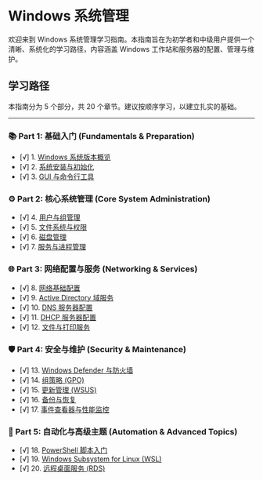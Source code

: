# Windows 系统管理

欢迎来到 Windows 系统管理学习指南。本指南旨在为初学者和中级用户提供一个清晰、系统化的学习路径，内容涵盖 Windows 工作站和服务器的配置、管理与维护。

## 学习路径

本指南分为 5 个部分，共 20 个章节。建议按顺序学习，以建立扎实的基础。

---

### 📚 Part 1: 基础入门 (Fundamentals & Preparation)

- [√] 1. [Windows 系统版本概览](introduction.md)
- [√] 2. [系统安装与初始化](installation.md)
- [√] 3. [GUI 与命令行工具](gui-and-cli.md)

### ⚙️ Part 2: 核心系统管理 (Core System Administration)

- [√] 4. [用户与组管理](user-management.md)
- [√] 5. [文件系统与权限](file-system-permissions.md)
- [√] 6. [磁盘管理](disk-management.md)
- [√] 7. [服务与进程管理](services-processes.md)

### 🌐 Part 3: 网络配置与服务 (Networking & Services)

- [√] 8. [网络基础配置](networking-basics.md)
- [√] 9. [Active Directory 域服务](active-directory.md)
- [√] 10. [DNS 服务器配置](dns-server.md)
- [√] 11. [DHCP 服务器配置](dhcp-server.md)
- [√] 12. [文件与打印服务](file-print-services.md)

### 🛡️ Part 4: 安全与维护 (Security & Maintenance)

- [√] 13. [Windows Defender 与防火墙](./defender-firewall.md)
- [√] 14. [组策略 (GPO)](./group-policy.md)
- [√] 15. [更新管理 (WSUS)](./update-management.md)
- [√] 16. [备份与恢复](./backup-and-recovery.md)
- [√] 17. [事件查看器与性能监控](./event-viewer-monitoring.md)

### 🚀 Part 5: 自动化与高级主题 (Automation & Advanced Topics)

- [√] 18. [PowerShell 脚本入门](./powershell-scripting.md)
- [√] 19. [Windows Subsystem for Linux (WSL)](./wsl.md)
- [√] 20. [远程桌面服务 (RDS)](./remote-desktop-services.md) 